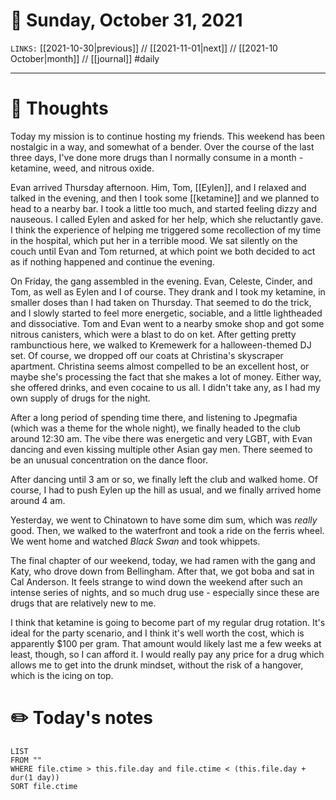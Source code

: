 # 📅 Sunday, October 31, 2021
`LINKS:` [[2021-10-30|previous]] // [[2021-11-01|next]] // [[2021-10 October|month]] // [[journal]] 
#daily

---
# 💭 Thoughts
Today my mission is to continue hosting my friends. This weekend has been nostalgic in a way, and somewhat of a bender. Over the course of the last three days, I've done more drugs than I normally consume in a month - ketamine, weed, and nitrous oxide. 

Evan arrived Thursday afternoon. Him, Tom, [[Eylen]], and I relaxed and talked in the evening, and then I took some [[ketamine]] and we planned to head to a nearby bar. I took a little too much, and started feeling dizzy and nauseous. I called Eylen and asked for her help, which she reluctantly gave. I think the experience of helping me triggered some recollection of my time in the hospital, which put her in a terrible mood. We sat silently on the couch until Evan and Tom returned, at which point we both decided to act as if nothing happened and continue the evening. 

On Friday, the gang assembled in the evening. Evan, Celeste, Cinder, and Tom, as well as Eylen and I of course. They drank and I took my ketamine, in smaller doses than I had taken on Thursday. That seemed to do the trick, and I slowly started to feel more energetic, sociable, and a little lightheaded and dissociative. Tom and Evan went to a nearby smoke shop and got some nitrous canisters, which were a blast to do on ket. After getting pretty rambunctious here, we walked to Kremewerk for a halloween-themed DJ set. Of course, we dropped off our coats at Christina's skyscraper apartment. Christina seems almost compelled to be an excellent host, or maybe she's processing the fact that she makes a lot of money. Either way, she offered drinks, and even cocaine to us all. I didn't take any, as I had my own supply of drugs for the night. 

After a long period of spending time there, and listening to Jpegmafia (which was a theme for the whole night), we finally headed to the club around 12:30 am. The vibe there was energetic and very LGBT, with Evan dancing and even kissing multiple other Asian gay men. There seemed to be an unusual concentration on the dance floor. 

After dancing until 3 am or so, we finally left the club and walked home. Of course, I had to push Eylen up the hill as usual, and we finally arrived home around 4 am. 

Yesterday, we went to Chinatown to have some dim sum, which was *really* good. Then, we walked to the waterfront and took a ride on the ferris wheel. We went home and watched *Black Swan* and took whippets. 

The final chapter of our weekend, today, we had ramen with the gang and Katy, who drove down from Bellingham. After that, we got boba and sat in Cal Anderson. It feels strange to wind down the weekend after such an intense series of nights, and so much drug use - especially since these are drugs that are relatively new to me. 

I think that ketamine is going to become part of my regular drug rotation. It's ideal for the party scenario, and I think it's well worth the cost, which is apparently $100 per gram. That amount would likely last me a few weeks at least, though, so I can afford it. I would really pay any price for a drug which allows me to get into the drunk mindset, without the risk of a hangover, which is the icing on top. 

# ✏️ Today's notes
```dataview
LIST 
FROM ""
WHERE file.ctime > this.file.day and file.ctime < (this.file.day + dur(1 day))
SORT file.ctime
```
